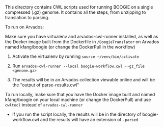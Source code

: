 This directory contains CWL scripts used for running BOOGIE on a single compressed (.gz) genome. It contains all the steps, from unzipping to translation to parsing.

To run on Arvados:

Make sure you have virtualenv and arvados-cwl-runner installed, as well as the Docker image built from the Dockerfile in `/BoogieTranslator` on Arvados named kfang/boogie (or change the DockerPull in the workflow)

1. Activate the virtualenv by running `source ~/venv/bin/activate`

2. Run `arvados-cwl-runner --local boogie-workflow.cwl --gz_file <genome.gz>`

3. The results will be in an Arvados collection viewable online and will be the "output of parse-results.cwl"

To run locally, make sure that you have the Docker image built and named kfang/boogie on your local machine (or change the DockerPull) and 
use `cwltool` instead of `arvados-cwl-runner`

* if you run the script locally, the results will be in the directory of boogie-workflow.cwl and the results will have an extension of `.parsed`

